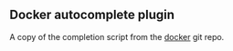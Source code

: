 ## Docker autocomplete plugin 
A copy of the completion script from the
[docker](https://github.com/docker/cli/blob/master/contrib/completion/zsh)
git repo.
